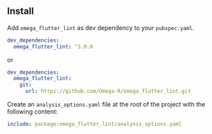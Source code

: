 ## Install

Add `omega_flutter_lint` as dev dependency to your `pubspec.yaml`.
```yaml
dev_dependencies:
  omega_flutter_lint: ^3.0.0
```
or
```yaml
dev_dependencies:
  omega_flutter_lint:
    git:
      url: https://github.com/Omega-R/omega_flutter_lint.git
```

Create an `analysis_options.yaml` file at the root of the project with the following content:

```yaml
include: package:omega_flutter_lint/analysis_options.yaml
```
